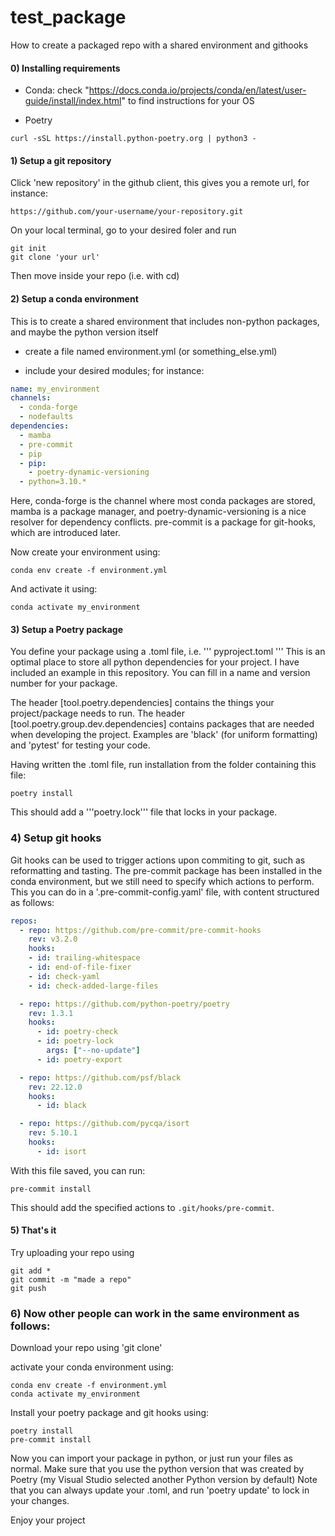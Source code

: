 # test_package

How to create a packaged repo with a shared environment and githooks

#### 0) Installing requirements
  - Conda: check "https://docs.conda.io/projects/conda/en/latest/user-guide/install/index.html" to find instructions for your OS
  
  - Poetry 
  ```
  curl -sSL https://install.python-poetry.org | python3 -
  ```


#### 1) Setup a git repository

Click 'new repository' in the github client, this gives you a remote url, for instance:
```[
https://github.com/your-username/your-repository.git
```

On your local terminal, go to your desired foler and run
```
git init
git clone 'your url'
```

Then move inside your repo (i.e. with cd)

#### 2) Setup a conda environment

This is to create a shared environment that includes non-python packages, and maybe the python version itself

  - create a file named environment.yml (or something_else.yml)
  
  - include your desired modules; for instance:
  ```yaml
  name: my_environment
  channels:
    - conda-forge
    - nodefaults
dependencies:
    - mamba
    - pre-commit
    - pip
    - pip:
      - poetry-dynamic-versioning
    - python=3.10.*
  ```  
  Here, conda-forge is the channel where most conda packages are stored, mamba is a package manager, and  poetry-dynamic-versioning is a nice resolver for dependency conflicts. pre-commit is a package for git-hooks, which are introduced later.


Now create your environment using:
```
conda env create -f environment.yml
```

And activate it using:
```
conda activate my_environment
```


#### 3) Setup a Poetry package
You define your package using a .toml file, i.e.
'''
pyproject.toml
'''
This is an optimal place to store all python dependencies for your project.
I have included an example in this repository. You can fill in a name and version number for your package.

The header [tool.poetry.dependencies] contains the things your project/package needs to run.
The header [tool.poetry.group.dev.dependencies] contains packages that are needed when developing the project. Examples are 'black' (for uniform formatting) and 'pytest' for testing your code.



Having written the .toml file, run installation from the folder containing this file:
```
poetry install
```

This should add a '''poetry.lock''' file that locks in your package.

### 4) Setup git hooks

Git hooks can be used to trigger actions upon commiting to git, such as reformatting and tasting.
The pre-commit package has been installed in the conda environment, but we still need to specify which actions to perform.
This you can do in a '.pre-commit-config.yaml' file, with content structured as follows:

```yaml
repos:
  - repo: https://github.com/pre-commit/pre-commit-hooks
    rev: v3.2.0
    hooks:
    - id: trailing-whitespace
    - id: end-of-file-fixer
    - id: check-yaml
    - id: check-added-large-files

  - repo: https://github.com/python-poetry/poetry
    rev: 1.3.1
    hooks:
      - id: poetry-check
      - id: poetry-lock
        args: ["--no-update"]
      - id: poetry-export

  - repo: https://github.com/psf/black
    rev: 22.12.0
    hooks:
      - id: black

  - repo: https://github.com/pycqa/isort
    rev: 5.10.1
    hooks:
      - id: isort
```

With this file saved, you can run:

```
pre-commit install
```

This should add the specified actions to `.git/hooks/pre-commit`.

#### 5) That's it

Try uploading your repo using
```
git add *
git commit -m "made a repo"
git push
```


### 6) Now other people can work in the same environment as follows:

Download your repo using 'git clone'

activate your conda environment using:
```
conda env create -f environment.yml
conda activate my_environment
```

Install your poetry package and git hooks using:

```
poetry install
pre-commit install
```

Now you can import your package in python, or just run your files as normal.
Make sure that you use the python version that was created by Poetry (my Visual Studio selected another Python version by default)
Note that you can always update your .toml, and run 'poetry update' to lock in your changes.

Enjoy your project
